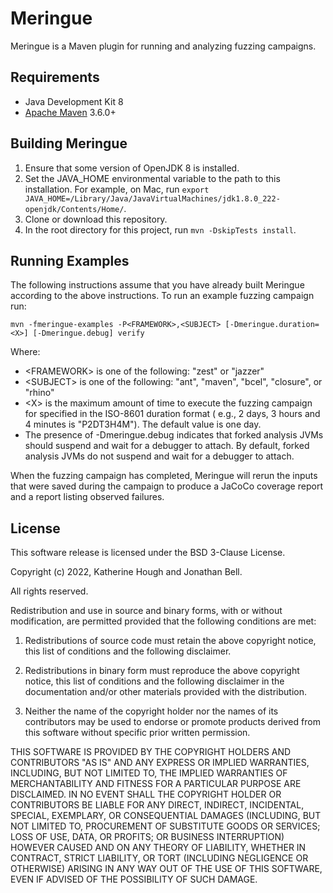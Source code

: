 # Meringue

Meringue is a Maven plugin for running and analyzing fuzzing campaigns.

## Requirements

* Java Development Kit 8
* [Apache Maven](https://maven.apache.org/) 3.6.0+

## Building Meringue

1. Ensure that some version of OpenJDK 8 is installed.
2. Set the JAVA_HOME environmental variable to the path to this installation. For example, on Mac,
   run `export JAVA_HOME=/Library/Java/JavaVirtualMachines/jdk1.8.0_222-openjdk/Contents/Home/`.
3. Clone or download this repository.
4. In the root directory for this project, run `mvn -DskipTests install`.

## Running Examples

The following instructions assume that you have already built Meringue according to the above instructions. To run an
example fuzzing campaign run:

```
mvn -fmeringue-examples -P<FRAMEWORK>,<SUBJECT> [-Dmeringue.duration=<X>] [-Dmeringue.debug] verify
```

Where:

* \<FRAMEWORK\> is one of the following: "zest" or "jazzer"
* \<SUBJECT\> is one of the following: "ant", "maven", "bcel", "closure", or "rhino"
* \<X\> is the maximum amount of time to execute the fuzzing campaign for specified in the ISO-8601 duration format (
  e.g., 2 days, 3 hours and 4 minutes is "P2DT3H4M"). The default value is one day.
* The presence of -Dmeringue.debug indicates that forked analysis JVMs should suspend and wait for a debugger to attach.
  By default, forked analysis JVMs do not suspend and wait for a debugger to attach.

When the fuzzing campaign has completed, Meringue will rerun the inputs that were saved during the campaign to produce a JaCoCo coverage report and a report listing observed failures.

## License

This software release is licensed under the BSD 3-Clause License.

Copyright (c) 2022, Katherine Hough and Jonathan Bell.

All rights reserved.

Redistribution and use in source and binary forms, with or without modification, are permitted provided that the
following conditions are met:

1. Redistributions of source code must retain the above copyright notice, this list of conditions and the following
   disclaimer.

2. Redistributions in binary form must reproduce the above copyright notice, this list of conditions and the following
   disclaimer in the documentation and/or other materials provided with the distribution.

3. Neither the name of the copyright holder nor the names of its contributors may be used to endorse or promote products
   derived from this software without specific prior written permission.

THIS SOFTWARE IS PROVIDED BY THE COPYRIGHT HOLDERS AND CONTRIBUTORS "AS IS"
AND ANY EXPRESS OR IMPLIED WARRANTIES, INCLUDING, BUT NOT LIMITED TO, THE IMPLIED WARRANTIES OF MERCHANTABILITY AND
FITNESS FOR A PARTICULAR PURPOSE ARE DISCLAIMED. IN NO EVENT SHALL THE COPYRIGHT HOLDER OR CONTRIBUTORS BE LIABLE FOR
ANY DIRECT, INDIRECT, INCIDENTAL, SPECIAL, EXEMPLARY, OR CONSEQUENTIAL DAMAGES (INCLUDING, BUT NOT LIMITED TO,
PROCUREMENT OF SUBSTITUTE GOODS OR SERVICES; LOSS OF USE, DATA, OR PROFITS; OR BUSINESS INTERRUPTION) HOWEVER CAUSED AND
ON ANY THEORY OF LIABILITY, WHETHER IN CONTRACT, STRICT LIABILITY, OR TORT (INCLUDING NEGLIGENCE OR OTHERWISE) ARISING
IN ANY WAY OUT OF THE USE OF THIS SOFTWARE, EVEN IF ADVISED OF THE POSSIBILITY OF SUCH DAMAGE.
